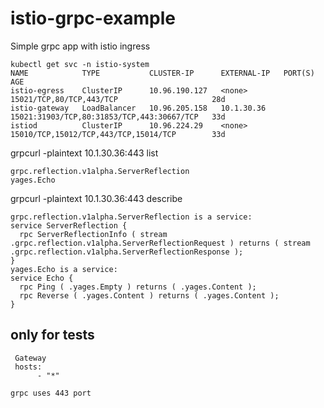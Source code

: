 # istio-grpc-example
Simple grpc app  with istio ingress

```
kubectl get svc -n istio-system
NAME            TYPE           CLUSTER-IP      EXTERNAL-IP   PORT(S)                                      AGE
istio-egress    ClusterIP      10.96.190.127   <none>        15021/TCP,80/TCP,443/TCP                     28d
istio-gateway   LoadBalancer   10.96.205.158   10.1.30.36    15021:31903/TCP,80:31853/TCP,443:30667/TCP   33d
istiod          ClusterIP      10.96.224.29    <none>        15010/TCP,15012/TCP,443/TCP,15014/TCP        33d
```

grpcurl -plaintext 10.1.30.36:443 list
```
grpc.reflection.v1alpha.ServerReflection
yages.Echo
```

grpcurl -plaintext 10.1.30.36:443 describe
```
grpc.reflection.v1alpha.ServerReflection is a service:
service ServerReflection {
  rpc ServerReflectionInfo ( stream .grpc.reflection.v1alpha.ServerReflectionRequest ) returns ( stream .grpc.reflection.v1alpha.ServerReflectionResponse );
}
yages.Echo is a service:
service Echo {
  rpc Ping ( .yages.Empty ) returns ( .yages.Content );
  rpc Reverse ( .yages.Content ) returns ( .yages.Content );
}
``` 

## only for tests

```
 Gateway 
 hosts:
      - "*"

grpc uses 443 port
```